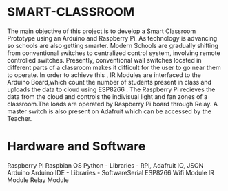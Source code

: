 # SMART-CLASSROOM
The main objective of this project is to develop a Smart Classroom Prototype using an Arduino and Raspberry Pi.
As technology is advancing so schools are also getting smarter. Modern Schools are gradually shifting from conventional switches to centralized control system, involving remote controlled switches. Presently, conventional wall switches located in different
parts of a classroom makes it difficult for the user to go near them to operate. 
In order to achieve this , IR Modules are interfaced to the Arduino Board,which count the number of students present in class and uploads the data to cloud using ESP8266 . The Raspberry Pi recieves the data from the cloud and controls the indivisual light and fan
zones of a classroom.The loads are operated by Raspberry Pi board through Relay. A master switch is also present on Adafruit which can be accessed by the Teacher.

# Hardware and Software
Raspberry Pi
Raspbian OS
Python - Libraries - RPi, Adafruit IO, JSON
Arduino
Arduino IDE - Libraries - SoftwareSerial
ESP8266 Wifi Module
IR Module
Relay Module


